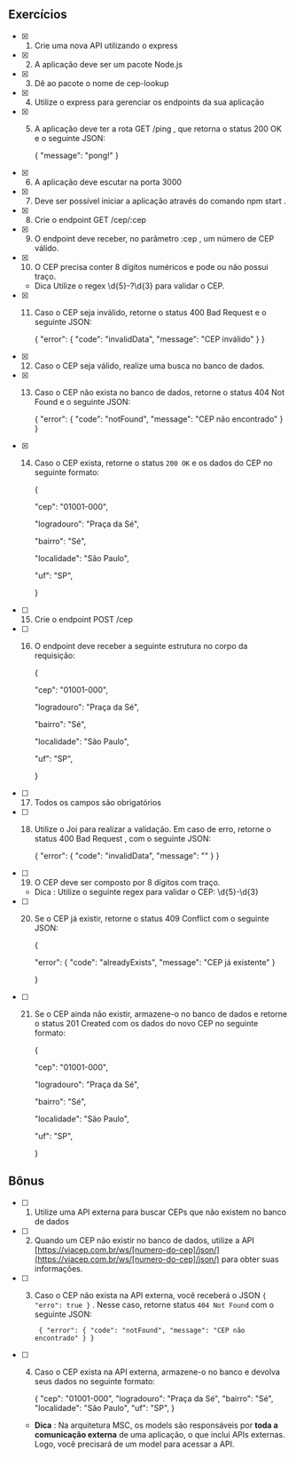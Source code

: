 

  ## Exercícios

 - [x] 1. Crie uma nova API utilizando o express

  

 - [x] 2. A aplicação deve ser um pacote Node.js

  

 - [x] 3. Dê ao pacote o nome de cep-lookup

  

 - [x] 4. Utilize o express para gerenciar os endpoints da sua aplicação

  

 - [x] 5. A aplicação deve ter a rota GET /ping , que retorna o status 200 OK e o seguinte JSON:

  

		{ "message": "pong!" }

  

 - [x] 6. A aplicação deve escutar na porta 3000

  

 - [x] 7. Deve ser possível iniciar a aplicação através do comando npm start .

  

 - [x] 8. Crie o endpoint GET /cep/:cep

  

 - [x] 9. O endpoint deve receber, no parâmetro :cep , um número de CEP válido.

  

 - [x] 10. O CEP precisa conter 8 dígitos numéricos e pode ou não possui traço.

	- Dica Utilize o regex \d{5}-?\d{3} para validar o CEP.

  

 - [x] 11. Caso o CEP seja inválido, retorne o status 400 Bad Request e o seguinte JSON:

  

		{ "error": { "code": "invalidData", "message": "CEP inválido" } }

  

 - [x] 12. Caso o CEP seja válido, realize uma busca no banco de dados.

  

 - [x] 13. Caso o CEP não exista no banco de dados, retorne o status 404 Not Found e o seguinte JSON:

  

		{ "error": { "code": "notFound", "message": "CEP não encontrado" } }

  

 - [x] 14. Caso o CEP exista, retorne o status `200 OK` e os dados do CEP no seguinte formato:

  

		{



		"cep": "01001-000",



		"logradouro": "Praça da Sé",



		"bairro": "Sé",



		"localidade": "São Paulo",



		"uf": "SP",



		}

  

 - [ ] 15. Crie o endpoint POST /cep

  

 - [ ] 16. O endpoint deve receber a seguinte estrutura no corpo da requisição:

  

		{



		"cep": "01001-000",



		"logradouro": "Praça da Sé",



		"bairro": "Sé",



		"localidade": "São Paulo",



		"uf": "SP",



		}

  

 - [ ] 17. Todos os campos são obrigatórios

  

 - [ ] 18. Utilize o Joi para realizar a validação. Em caso de erro, retorne o status 400 Bad Request , com o seguinte JSON:

  

		{ "error": { "code": "invalidData", "message": "<mensagem do Joi>" } }

  

 - [ ] 19. O CEP deve ser composto por 8 dígitos com traço.

  

	- Dica : Utilize o seguinte regex para validar o CEP: \d{5}-\d{3}

  

 - [ ] 20. Se o CEP já existir, retorne o status 409 Conflict com o seguinte JSON:

  

		{



		"error": { "code": "alreadyExists", "message": "CEP já existente" }



		}

  

 - [ ] 21. Se o CEP ainda não existir, armazene-o no banco de dados e retorne o status 201 Created com os dados do novo CEP no seguinte formato:

  

		{



		"cep": "01001-000",



		"logradouro": "Praça da Sé",



		"bairro": "Sé",



		"localidade": "São Paulo",



		"uf": "SP",



		}

  ## Bônus
  - [ ]  1.  Utilize uma API externa para buscar CEPs que não existem no banco de dados
    
 - [ ] 2.  Quando um CEP não existir no banco de dados, utilize a API  [https://viacep.com.br/ws/[numero-do-cep]/json/](https://viacep.com.br/ws/[numero-do-cep]/json/) para obter suas informações.
    
 - [ ] 3.  Caso o CEP não exista na API externa, você receberá o JSON  `{ "erro": true }`  . Nesse caso, retorne status  `404 Not Found`  com o seguinte JSON:

			{ "error": { "code": "notFound", "message": "CEP não encontrado" } }
 - [ ] 4.  Caso o CEP exista na API externa, armazene-o no banco e devolva seus dados no seguinte formato:

		{
		  "cep": "01001-000",
		  "logradouro": "Praça da Sé",
		  "bairro": "Sé",
		  "localidade": "São Paulo",
		  "uf": "SP",
		}

	- **Dica** : Na arquitetura MSC, os models são responsáveis por **toda a comunicação externa** de uma aplicação, o que inclui APIs externas. Logo, você precisará de um model para acessar a API.
